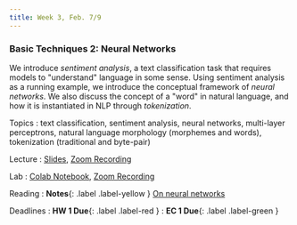 ```yaml
---
title: Week 3, Feb. 7/9
---
```


### Basic Techniques 2: Neural Networks

We introduce _sentiment analysis_, a text classification task that requires models to "understand" language in some 
sense. Using sentiment analysis as a running example, we introduce the conceptual framework of _neural networks_. We 
also discuss the concept of a "word" in natural language, and how it is instantiated in NLP through _tokenization_.

Topics
: text classification, sentiment analysis, neural networks, multi-layer perceptrons, natural language morphology 
(morphemes and words), 
tokenization (traditional and byte-pair)

Lecture
: [Slides](https://drive.google.com/file/d/15zEVVVNfJHKHOkWendKSH_QePY2OGKWP/view?usp=share_link),
[Zoom Recording](https://nyu.zoom.us/rec/share/7VMh1HcrQ-fXbHA2_s8ig3qXgYgrqwEJTdTwN3DN3r1RQQybGQScJ5rq8YyROS3t.QnJc9Qos_youz-Tb)

Lab
: [Colab Notebook](https://colab.research.google.com/drive/10xe4rL74v7X1JK2wIAyZelaPpARuJyTx?usp=sharing),
[Zoom Recording](https://nyu.zoom.us/rec/share/AQtwUvvucX20y8QFAM_SqRK-JAfhlTcv14r6jV-oC3lNd-gYYDcnmsmX9pME9kwR.v6M2xnFIkZQ4x67_)

Reading
: **Notes**{: .label .label-yellow }
[On neural networks](https://drive.google.com/file/d/1rjo8GW_k9rFaQXMQ5sxBjKUhPcM7Zzk5/view?usp=share_link)


Deadlines
: **HW 1 Due**{: .label .label-red }
: **EC 1 Due**{: .label .label-green }